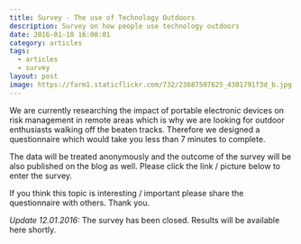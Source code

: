 ```yaml
---
title: Survey - The use of Technology Outdoors
description: Survey on how people use technology outdoors
date: 2016-01-10 16:00:01
category: articles
tags:
  - articles
  - survey
layout: post
image: https://farm1.staticflickr.com/732/23687507625_4301791f3d_b.jpg
---
```

We are currently researching the impact of portable electronic devices on risk management in remote areas which is why we are looking for outdoor enthusiasts walking off the beaten tracks. Therefore we designed a questionnaire which would take you less than 7 minutes to complete.

<amp-img src="https://farm1.staticflickr.com/732/23687507625_4301791f3d_b.jpg" layout="responsive" width="1024" height="683" alt="Packrafting Njuoreatnu - Torneträsk - Abisko Sweden"></amp-img>

The data will be treated anonymously and the outcome of the survey will be also published on the blog as well. Please click the link / picture below to enter the survey.

If you think this topic is interesting / important please share the questionnaire with others. Thank you.

*Update 12.01.2016:* The survey has been closed. Results will be available here shortly.
